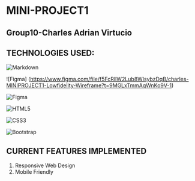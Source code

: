 ﻿# MINI-PROJECT1

## Group10-Charles Adrian Virtucio
## TECHNOLOGIES USED:

![Markdown](https://img.shields.io/badge/markdown-%23000000.svg?style=for-the-badge&logo=markdown&logoColor=white)

![Figma] (https://www.figma.com/file/f5FcRlIW2Lub8WlsybzDqB/charles-MINIPROJECT1-Lowfidelity-Wireframe?t=9MGLxTmmAqWnKo9V-1)

![Figma](https://www.figma.com/file/eZKV5hu11MrhiCmLKczVUi/miniProject1-High-Fidelity-Wireframe?node-id=0%3A1&t=9MGLxTmmAqWnKo9V-1)

![HTML5](https://img.shields.io/badge/html5-%23E34F26.svg?style=for-the-badge&logo=html5&logoColor=white)

![CSS3](https://img.shields.io/badge/css3-%231572B6.svg?style=for-the-badge&logo=css3&logoColor=white)

![Bootstrap](https://img.shields.io/badge/bootstrap-%23563D7C.svg?style=for-the-badge&logo=bootstrap&logoColor=white)


## CURRENT FEATURES IMPLEMENTED

1. Responsive Web Design
2. Mobile Friendly

